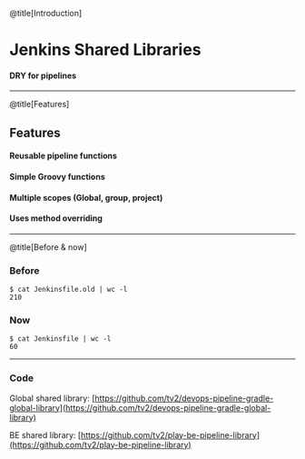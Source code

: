 @title[Introduction]

# Jenkins Shared Libraries

#### DRY for pipelines

---

@title[Features]

## <span class="gold">Features</span>

#### Reusable pipeline functions
#### Simple Groovy functions
#### Multiple scopes (Global, group, project)
#### Uses method overriding

---

@title[Before & now]

### <span class="gold">Before</span>
```shell
$ cat Jenkinsfile.old | wc -l
210
```

### <span class="gold">Now</span>
```shell
$ cat Jenkinsfile | wc -l
60
```

---

### Code

Global shared library: [https://github.com/tv2/devops-pipeline-gradle-global-library](https://github.com/tv2/devops-pipeline-gradle-global-library)

BE shared library: [https://github.com/tv2/play-be-pipeline-library](https://github.com/tv2/play-be-pipeline-library)